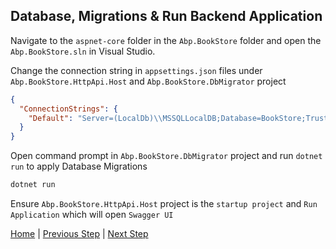 ## Database, Migrations & Run Backend Application


Navigate to the `aspnet-core` folder in the `Abp.BookStore` folder and open the `Abp.BookStore.sln` in Visual Studio.

Change the connection string in `appsettings.json` files under `Abp.BookStore.HttpApi.Host` and `Abp.BookStore.DbMigrator` project

```json
{
  "ConnectionStrings": {
    "Default": "Server=(LocalDb)\\MSSQLLocalDB;Database=BookStore;Trusted_Connection=True"
  }
}
```

Open command prompt in `Abp.BookStore.DbMigrator` project and run `dotnet run` to apply Database Migrations

```bash
dotnet run
````

Ensure `Abp.BookStore.HttpApi.Host` project is the `startup project` and `Run Application` which will open `Swagger UI`

[Home](./../../../README.md) | [Previous Step](StepByStep/../../Step1/Step1.md) | [Next Step](StepByStep/../../Step3/Step3.md)
